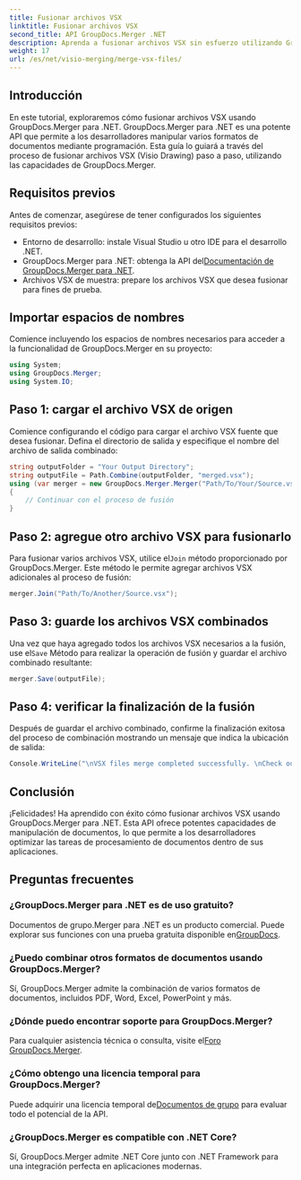 ```yaml
---
title: Fusionar archivos VSX
linktitle: Fusionar archivos VSX
second_title: API GroupDocs.Merger .NET
description: Aprenda a fusionar archivos VSX sin esfuerzo utilizando GroupDocs.Merger para .NET. Esta guía completa simplifica las tareas de manipulación de documentos.
weight: 17
url: /es/net/visio-merging/merge-vsx-files/
---
```

## Introducción
En este tutorial, exploraremos cómo fusionar archivos VSX usando GroupDocs.Merger para .NET. GroupDocs.Merger para .NET es una potente API que permite a los desarrolladores manipular varios formatos de documentos mediante programación. Esta guía lo guiará a través del proceso de fusionar archivos VSX (Visio Drawing) paso a paso, utilizando las capacidades de GroupDocs.Merger.
## Requisitos previos
Antes de comenzar, asegúrese de tener configurados los siguientes requisitos previos:
- Entorno de desarrollo: instale Visual Studio u otro IDE para el desarrollo .NET.
-  GroupDocs.Merger para .NET: obtenga la API del[Documentación de GroupDocs.Merger para .NET](https://tutorials.groupdocs.com/merger/net/).
- Archivos VSX de muestra: prepare los archivos VSX que desea fusionar para fines de prueba.

## Importar espacios de nombres
Comience incluyendo los espacios de nombres necesarios para acceder a la funcionalidad de GroupDocs.Merger en su proyecto:
```csharp
using System; 
using GroupDocs.Merger;
using System.IO;
```
## Paso 1: cargar el archivo VSX de origen
Comience configurando el código para cargar el archivo VSX fuente que desea fusionar. Defina el directorio de salida y especifique el nombre del archivo de salida combinado:
```csharp
string outputFolder = "Your Output Directory";
string outputFile = Path.Combine(outputFolder, "merged.vsx");
using (var merger = new GroupDocs.Merger.Merger("Path/To/Your/Source.vsx"))
{
    // Continuar con el proceso de fusión
}
```
## Paso 2: agregue otro archivo VSX para fusionarlo
 Para fusionar varios archivos VSX, utilice el`Join` método proporcionado por GroupDocs.Merger. Este método le permite agregar archivos VSX adicionales al proceso de fusión:
```csharp
merger.Join("Path/To/Another/Source.vsx");
```
## Paso 3: guarde los archivos VSX combinados
 Una vez que haya agregado todos los archivos VSX necesarios a la fusión, use el`Save` Método para realizar la operación de fusión y guardar el archivo combinado resultante:
```csharp
merger.Save(outputFile);
```
## Paso 4: verificar la finalización de la fusión
Después de guardar el archivo combinado, confirme la finalización exitosa del proceso de combinación mostrando un mensaje que indica la ubicación de salida:
```csharp
Console.WriteLine("\nVSX files merge completed successfully. \nCheck output in {0}", outputFolder);
```

## Conclusión
¡Felicidades! Ha aprendido con éxito cómo fusionar archivos VSX usando GroupDocs.Merger para .NET. Esta API ofrece potentes capacidades de manipulación de documentos, lo que permite a los desarrolladores optimizar las tareas de procesamiento de documentos dentro de sus aplicaciones.

## Preguntas frecuentes
### ¿GroupDocs.Merger para .NET es de uso gratuito?
 Documentos de grupo.Merger para .NET es un producto comercial. Puede explorar sus funciones con una prueba gratuita disponible en[GroupDocs](https://releases.groupdocs.com/).
### ¿Puedo combinar otros formatos de documentos usando GroupDocs.Merger?
Sí, GroupDocs.Merger admite la combinación de varios formatos de documentos, incluidos PDF, Word, Excel, PowerPoint y más.
### ¿Dónde puedo encontrar soporte para GroupDocs.Merger?
 Para cualquier asistencia técnica o consulta, visite el[Foro GroupDocs.Merger](https://forum.groupdocs.com/c/merger/32).
### ¿Cómo obtengo una licencia temporal para GroupDocs.Merger?
 Puede adquirir una licencia temporal de[Documentos de grupo](https://purchase.groupdocs.com/temporary-license/) para evaluar todo el potencial de la API.
### ¿GroupDocs.Merger es compatible con .NET Core?
Sí, GroupDocs.Merger admite .NET Core junto con .NET Framework para una integración perfecta en aplicaciones modernas.